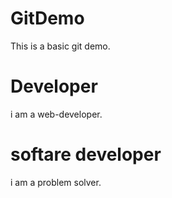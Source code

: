 # GitDemo
This is a basic git demo.

# Developer
i am a web-developer.

# softare developer
i am a problem solver.